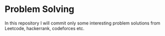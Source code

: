 # Problem Solving 
In this repository I will commit only some interesting problem solutions from Leetcode, hackerrank, codeforces etc.
